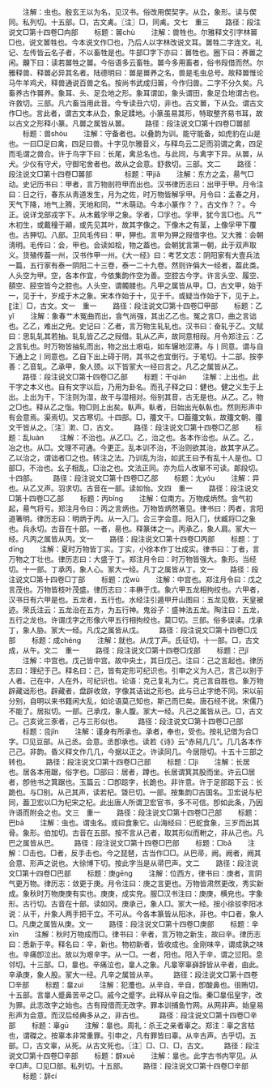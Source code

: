 <!-- { "loadSidebar": true } -->
　　注解：虫也。殷玄王以为名，见汉书。俗改用偰契字。从厹，象形。读与偰同。私列切。十五部。□，古文禼。〖注〗□，同禼。文七　重三
　　路径：段注说文□第十四卷□禸部
　　标题：嘼chù
　　注解：兽牲也。尔雅释文引字林嘼□也，说文嘼牲也。今本说文作□也，乃后人以字林改说文耳。嘼牲二字连文。礼记、左传皆云名子者，不以畜牲是也。牛部□字下亦曰：嘼牲也。圈下曰：养嘼之闲。齅下曰：读若嘼牲之嘼。今俗语多云畜牲。嘼今多用畜者，俗书叚借而然。尔雅释兽、释嘼必异其名者。陆德明曰：嘼是嘼养之名，兽是毛虫总号。故释嘼惟论马牛羊鸡犬，释兽通说百兽之名。按尚书武成归嘼，今作归兽。二字不分久矣。凡畜养古作嘼养。象耳、头、足厹地之形。象耳谓吅，象头谓田，象足厹地谓古也。许救切。三部。凡六畜当用此音。今专读丑六切，非也。古文嘼，下从厹。谓古文作□也。言此者，谓古文本从厹，象足蹂地。小篆虽易其形，特取整齐易书耳，故以古文之形释小篆。凡嘼之属皆从嘼。
　　路径：段注说文□第十四卷□嘼部
　　标题：兽shòu
　　注解：守备者也。以叠韵为训。能守能备，如虎豹在山是也。一曰□足曰禽，四足曰兽。十字见尔雅音义，与释鸟云二足而羽谓之禽，四足而毛谓之兽合。许于鸟字下曰：长尾，禽总名也。与此同，与禽字下异。从嘼，从犬。少仪有守犬，守御宅舍者也。故从之会意。舒救切。三部。文二
　　路径：段注说文□第十四卷□嘼部
　　
　　标题：甲jiǎ
　　注解：东方之孟，昜气□动。史记历书曰：甲者，言万物剖符甲而出也。汉书律历志曰：出甲于甲。月令注曰：日之行，春东从靑道发生，月为之佐，时万物皆解孚甲。月令曰：孟春之月，天气下降，地气上腾，天地和同，艹木萌动。今本小篆作？？。古文作？？。今正。说详戈部戎字下。从木戴孚甲之象。孚者，□孚也。孚甲，犹今言□也。凡艹木初生，或戴穜于顚，或先见其叶，故其字像之。下像木之有茎，上像孚甲下覆也。古狎切。八部。卫风毛传曰：甲，狎也。言甲为狎之叚借字也。又大雅：会朝淸明。毛传曰：会，甲也。会读如桧，物之葢也。会朝犹言第一朝，此于双声取义。货殖传葢一州，汉书作甲一州。《大一经》曰：考艺文志：阴阳家有大壹兵法一篇，五行家有泰一阴阳二十三卷，泰一二十九卷。然则许偁大一经者，葢此类。人头空为甲。空，各本作宜，今依集韵作空为善。空腔古今字。许言头空、履空、頟空、胫空皆今之腔也。人头空，谓髑髅也。凡甲之属皆从甲。□，古文甲，始于一，见于十，岁成于木之象。宋本作始于十，见于千。或疑当作始于下，见于上。〖注〗□，古文。文一　重一
　　路径：段注说文□第十四卷□甲部
　　标题：乙yǐ
　　注解：象春艹木冤曲而出，侌气尚强，其出乙乙也。冤之言□，曲之言诎也。乙乙，难出之皃。史记曰：乙者，言万物生轧轧也。汉书曰：奋轧于乙。文赋曰：思轧轧其若抽。轧轧皆乙乙之叚借。轧从乙声，故同意相叚。月令郑注云：乙之言轧也。时万物皆抽轧而出，物之出土艰屯，如车辗地涩滞。与丨同意。谓与自下通上之丨同意也。乙自下出上碍于阴，其书之也宜倒行。于笔切。十二部。按李善：乙音轧。乙承甲，象人颈。以下皆冡大一经曰言之。凡乙之属皆从乙。
　　路径：段注说文□第十四卷□乙部
　　标题：干qián
　　注解：上出也。此干字之本义也。自有文字以后，乃用为卦名。而孔子释之曰：健也。健之义生于上出。上出为干，下注则为湿，故干与湿相对。俗别其音，古无是也。从乙。乙，物之□也。释从乙之恉。物□则上出矣。倝声。倝者，日始出光倝倝也。然则形声中有会意焉。渠焉切。又古寒切。十四部。□，籒文干。□葢籒文倝，故籒文朝、籒文干皆从之。〖注〗漧、□，古文。
　　路径：段注说文□第十四卷□乙部
　　标题：乱luàn
　　注解：不治也。从乙□。乙，治之也。各本作治也。从乙。乙，冶之也。从□。文理不可通。今更正。乱本训不治，不治则欲其治，故其字从乙。乙以治之，谓诎者□之也。转注之法。乃训乱为治，如武王曰予有乱十人是也。□部□，不治也。幺子相乱，□治之也。文法正同。亦为后人改窜不可读。郞段切。十四部。
　　路径：段注说文□第十四卷□乙部
　　标题：尢yóu
　　注解：异也。从乙又声。羽求切。古音在一部。读如怡。文四　重一
　　路径：段注说文□第十四卷□乙部
　　标题：丙bǐnɡ
　　注解：位南方。万物成炳然。侌气初起，昜气将亏。郑注月令曰：丙之言炳也。万物皆炳然箸见。律书曰：丙者，言阳道箸明。律历志曰：明炳于丙。从一入冂。合三字会意。阳入冂，伏臧将□之象也。兵永切。古音在十部。一者，昜也。释篆体之一。丙承乙，象人肩。冡大一经。凡丙之属皆从丙。文一
　　路径：段注说文□第十四卷□丙部
　　标题：丁dīnɡ
　　注解：夏时万物皆丁实。丁实，小徐本作丁壮成实。律书曰：丁者，言万物之丁壮也。律历志曰：大盛于丁。郑注月令曰：时万物皆强大。象形。当经切。十一部。丁承丙，象人心。冡大一经。凡丁之属皆从丁。文一
　　路径：段注说文□第十四卷□丁部
　　标题：戊wù
　　注解：中宫也。郑注月令曰：戊之言茂也。万物皆枝叶茂盛。律历志曰：丰楙于戊。象六甲五龙相拘绞也。六甲者，汉书日有六甲是也。五龙者，五行也。水经注引遁甲开山图曰：五龙见敎，天皇被迹。荣氏注云：五龙治在五方，为五行神。鬼谷子：盛神法五龙。陶注曰：五龙，五行之龙也。许谓戊字之形像六甲五行相拘绞也。莫□切。三部。俗多误读。戊承丁，象人胁。冡大一经。凡戊之属皆从戊。
　　路径：段注说文□第十四卷□戊部
　　标题：成chénɡ
　　注解：就也。从戊丁声。氏征切。十一部。□，古文成，从午。文二　重一
　　路径：段注说文□第十四卷□戊部
　　标题：己jǐ
　　注解：中宫也。戊己皆中宫。故中央土，其日戊己。注曰：己之言起也。律历志曰：理纪于己。释名曰：己，皆有定形可纪识也。引申之义为人己，言己以别于人者。己在中，人在外，可纪识也。论语：克己复礼为仁。克己言自胜也。象万物辟藏诎形也。辟藏者，盘辟收敛，字像其诘诎之形也。此与已止字绝不同。宋以前分别，自明以来书籍闲大乱，如论语莫己知也，斯己而巳矣。唐石经不讹。宋儒乃不能了。居拟切。一部。己承戊，象人腹。冡大一经。凡己之属皆从己。□，古文己。己亥讹三豕者，己与三形似也。
　　路径：段注说文□第十四卷□己部
　　标题：卺jǐn
　　注解：谨身有所承也。承者，奉也，受也。按礼记借为合□字。□见豆部。从己丞。会意。丞卽承也。读若《诗》云“赤舄几几”。几几各本作己己。非韵。昏义释文作几几，今据以正之。许读同几。今居隠切。十五十三部之转也。
　　路径：段注说文□第十四卷□己部
　　标题：□jì
　　注解：长居也。居各本用踞，俗字也。□部曰：居者，蹲也。长居谓箕其股而坐。许云□居者，卽他书之箕踞也。玉篇云：□卽跽字，长跪也。非许意。许于足部跽下云：长跪也。与□别。从己其声，读若杞。曁巳切。一部。按集韵□古国名。卫宏说与杞同，葢卫宏以□为杞宋之杞。此出唐人所谓卫宏官书，多不可信。卽如此条，乃因许语而附会之也。文三　重一
　　路径：段注说文□第十四卷□己部
　　标题：巴bā
　　注解：虫也。谓虫名。或曰食象它。山海经曰：巴蛇食象，三岁而出其骨。象形。伯加切。古音在五部。按不言从己者，取其形似而軵之，非从己也。凡巴之属皆从巴。
　　路径：段注说文□第十四卷□巴部
　　标题：□bǎ
　　注解：□击也。□者，反手击也。今之琵琶，古当作□□。从巴帚，阙。阙者，阙其会意、形声之说也。大徐博下切。按此字当是从帚巴声。文二
　　路径：段注说文□第十四卷□巴部
　　标题：庚ɡēnɡ
　　注解：位西方，律书曰：庚者，言阴气更万物。律历志：敛更于庚。月令注曰：庚之言更也。万物皆肃然更改，秀实新成。象秋时万物庚庚有实也。庚庚，成实皃。服□汉书注曰：庚庚，横皃也。字象形。古行切。古音在十部。读如冈。庚承己，象人□。冡大一经。按小徐驳李阳冰说：从干，廾象人两手把干立。不可从。今各本篆皆从阳冰，非也。中口者，象人□。凡庚之属皆从庚。文一
　　路径：段注说文□第十四卷□庚部
　　标题：辛xīn
　　注解：秋时万物成而□。律书曰：辛者，言万物之新生，故曰辛。律历志曰：悉新于辛。释名曰：辛，新也。物初新者，皆收成也。金刚味辛，谓成孰之味也。辛痛卽泣出。故以为艰辛字。从一□。一者，阳也。阳入于辛，谓之愆阳。息邻切。十三部。□，辠也。辛痛泣也，辠人之象。凡辠宰辜嶭辞皆从辛者，由此。辛承庚，象人股。冡大一经。凡辛之属皆从辛。
　　路径：段注说文□第十四卷□辛部
　　标题：辠zuì
　　注解：犯灋也。从辛自，辛自，卽酸鼻也。徂贿切。十五部。言辠人蹙鼻苦辛之□。戚今之蹙字。此释从辛自之恉。秦□辠佀皇字，改为罪。此志改字之始也。古有叚借而无改字。罪本训捕鱼竹网。从网非声。始皇易形声为会意。而汉后经典多从之，非古也。
　　路径：段注说文□第十四卷□辛部
　　标题：辜ɡū
　　注解：辠也。周礼：杀王之亲者辜之。郑注：辜之言枯也，谓磔之。按辜本非常重罪。引申之，凡有罪皆曰辜。从辛古声。古乎切。五部。□，古文辜，从死。从古文死也。〖注〗□、□、□，古文。
　　路径：段注说文□第十四卷□辛部
　　标题：辥xuē
　　注解：辠也。此字古书内罕见。从辛□声。□见□部。私列切。十五部。
　　路径：段注说文□第十四卷□辛部
　　标题：辞cí
